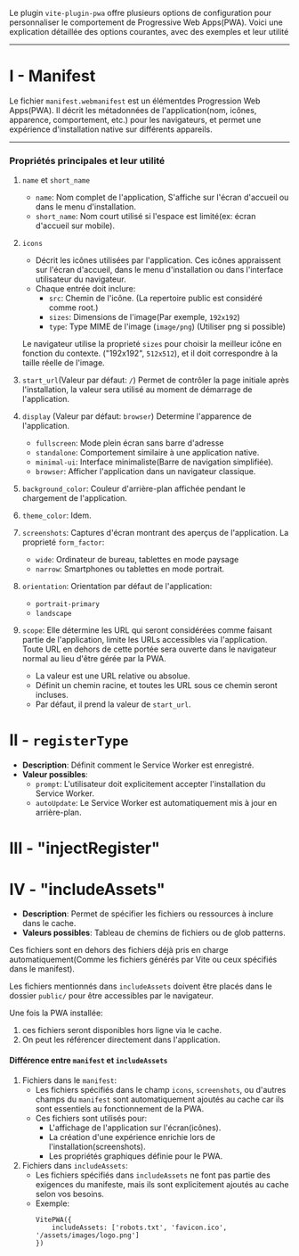 Le plugin ``vite-plugin-pwa`` offre plusieurs options de configuration pour personnaliser le comportement de Progressive Web Apps(PWA). Voici une explication détaillée des options courantes, avec des exemples et leur utilité
***
# I - Manifest
Le fichier ``manifest.webmanifest`` est un élémentdes Progression Web Apps(PWA). Il décrit les métadonnées de l'application(nom, icônes, apparence, comportement, etc.) pour les navigateurs, et permet une expérience d'installation native sur différents appareils.
***

### Propriétés principales et leur utilité
1. ``name`` et ``short_name``
    * ``name``: Nom complet de l'application, S'affiche sur l'écran d'accueil ou dans le menu d'installation.
    * ``short_name``: Nom court utilisé si l'espace est limité(ex: écran d'accueil sur mobile).

2. ``icons``
    * Décrit les icônes utilisées par l'application. Ces icônes appraissent sur l'écran d'accueil, dans le menu d'installation ou dans l'interface utilisateur du navigateur.
    * Chaque entrée doit inclure:
        * ``src``: Chemin de l'icône. (La repertoire public est considéré comme root.)
        * ``sizes``: Dimensions de l'image(Par exemple, ``192x192``)
        * ``type``: Type MIME de l'image (``image/png``) (Utiliser png si possible)
    
    Le navigateur utilise la proprieté ``sizes`` pour choisir la meilleur icône en fonction du contexte. ("192x192", ``512x512``), et il doit correspondre à la taille réelle de l'image.
3. ``start_url``(Valeur par défaut: ``/``)
    Permet de contrôler la page initiale après l'installation, la valeur sera utilisé au moment de démarrage de l'application.
4. ``display`` (Valeur par défaut: ``browser``)
    Determine l'apparence de l'application.
    * ``fullscreen``: Mode plein écran sans barre d'adresse
    * ``standalone``: Comportement similaire à une application native.
    * ``minimal-ui``: Interface minimaliste(Barre de navigation simplifiée).
    * ``browser``: Afficher l'application dans un navigateur classique.
5. ``background_color``: Couleur d'arrière-plan affichée pendant le chargement de l'application.
6. ``theme_color``: Idem.
7. ``screenshots``:
    Captures d'écran montrant des aperçus de l'application.
    La proprieté ``form_factor``:
    * ``wide``: Ordinateur de bureau, tablettes en mode paysage
    * ``narrow``: Smartphones ou tablettes en mode portrait.
8. ``orientation``:
    Orientation par défaut de l'application:
    * ``portrait-primary``
    * ``landscape``
9. ``scope``:
    Elle détermine les URL qui seront considérées comme faisant partie de l'application, limite les URLs accessibles via l'application.
    Toute URL en dehors de cette portée sera ouverte dans le navigateur normal au lieu d'être gérée par la PWA.
    * La valeur est une URL relative ou absolue.
    * Définit un chemin racine, et toutes les URL sous ce chemin seront incluses.
    * Par défaut, il prend la valeur de ``start_url``.

# II - ``registerType``
* __Description__: Définit comment le Service Worker est enregistré.
* __Valeur possibles__:
    * ``prompt``: L'utilisateur doit explicitement accepter l'installation du Service Worker.
    * ``autoUpdate``: Le Service Worker est automatiquement mis à jour en arrière-plan.

# III - "injectRegister"

# IV - "includeAssets"
* __Description__: Permet de spécifier les fichiers ou ressources à inclure dans le cache.
* __Valeurs possibles__: Tableau de chemins de fichiers ou de glob patterns.

Ces fichiers sont en dehors des fichiers déjà pris en charge automatiquement(Comme les fichiers générés par Vite ou ceux spécifiés dans le manifest).

Les fichiers mentionnés dans ``includeAssets`` doivent être placés dans le dossier ``public/`` pour être accessibles par le navigateur.

Une fois la PWA installée:
1. ces fichiers seront disponibles hors ligne via le cache.
2. On peut les référencer directement dans l'application.

#### Différence entre ``manifest`` et ``includeAssets``
1. Fichiers dans le ``manifest``:
    * Les fichiers spécifiés dans le champ ``icons``, ``screenshots``, ou d'autres champs du ``manifest`` sont automatiquement ajoutés au cache car ils sont essentiels au fonctionnement de la PWA.
    * Ces fichiers sont utilisés pour:
        * L'affichage de l'application sur l'écran(icônes).
        * La création d'une expérience enrichie lors de l'installation(screenshots).
        * Les propriétés graphiques définie pour le PWA.
2. Fichiers dans ``includeAssets``:
    * Les fichiers spécifiés dans ``includeAssets`` ne font pas partie des exigences du manifeste, mais ils sont explicitement ajoutés au cache selon vos besoins.
    * Exemple:
        ````
        VitePWA({
            includeAssets: ['robots.txt', 'favicon.ico', '/assets/images/logo.png']
        })
        ````
    
